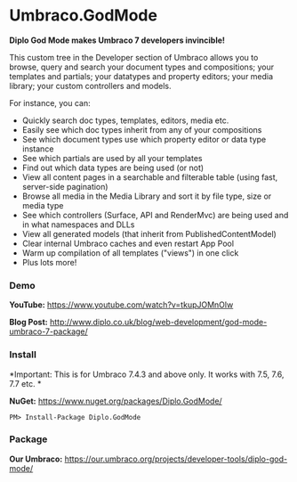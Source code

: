 # Umbraco.GodMode
**Diplo God Mode makes Umbraco 7 developers invincible!**

This custom tree in the Developer section of Umbraco allows you to browse, query and search your document types and compositions; your templates and partials; your datatypes and property editors; your media library; your custom controllers and models.

For instance, you can:

* Quickly search doc types, templates, editors, media etc.
* Easily see which doc types inherit from any of your compositions
* See which document types use which property editor or data type instance
* See which partials are used by all your templates
* Find out which data types are being used (or not)
* View all content pages in a searchable and filterable table (using fast, server-side pagination)
* Browse all media in the Media Library and sort it by file type, size or media type
* See which controllers (Surface, API and RenderMvc) are being used and in what namespaces and DLLs
* View all generated models (that inherit from PublishedContentModel)
* Clear internal Umbraco caches and even restart App Pool
* Warm up compilation of all templates ("views") in one click
* Plus lots more!

### Demo

**YouTube:** https://www.youtube.com/watch?v=tkupJOMnOlw

**Blog Post:** http://www.diplo.co.uk/blog/web-development/god-mode-umbraco-7-package/

### Install

*Important: This is for Umbraco 7.4.3 and above only. It works with 7.5, 7.6, 7.7 etc. *

**NuGet:** https://www.nuget.org/packages/Diplo.GodMode/

`PM> Install-Package Diplo.GodMode`

### Package

**Our Umbraco:** https://our.umbraco.org/projects/developer-tools/diplo-god-mode/

